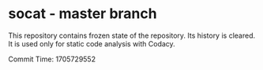 # socat - master branch

This repository contains frozen state of the repository.
Its history is cleared. It is used only for static code
analysis with Codacy.

Commit Time: 1705729552